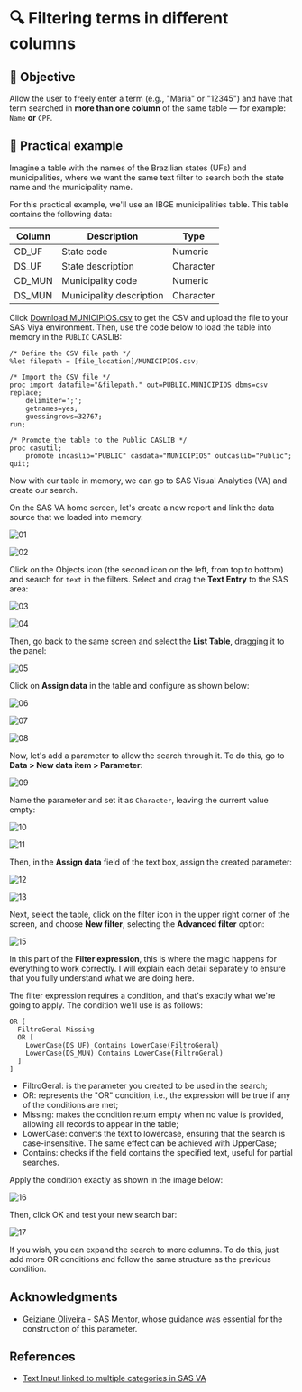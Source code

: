 # 🔍 Filtering terms in different columns

## 🧠 Objective

Allow the user to freely enter a term (e.g., "Maria" or "12345") and have that term searched in **more than one column** of the same table — for example: `Name` **or** `CPF`.

## 🧩 Practical example

Imagine a table with the names of the Brazilian states (UFs) and municipalities, where we want the same text filter to search both the state name and the municipality name.

For this practical example, we'll use an IBGE municipalities table. This table contains the following data:

| Column | Description | Type |
| - | - | - |
| CD_UF | State code | Numeric |
| DS_UF | State description | Character |
| CD_MUN | Municipality code | Numeric |
| DS_MUN | Municipality description | Character |

Click [Download MUNICIPIOS.csv](/files/MUNICIPIOS.csv) to get the CSV and upload the file to your SAS Viya environment. Then, use the code below to load the table into memory in the `PUBLIC` CASLIB:

```sas
/* Define the CSV file path */
%let filepath = [file_location]/MUNICIPIOS.csv;

/* Import the CSV file */
proc import datafile="&filepath." out=PUBLIC.MUNICIPIOS dbms=csv replace;
    delimiter=';';
    getnames=yes;
    guessingrows=32767;
run;

/* Promote the table to the Public CASLIB */
proc casutil;
    promote incaslib="PUBLIC" casdata="MUNICIPIOS" outcaslib="Public";
quit;
```

Now with our table in memory, we can go to SAS Visual Analytics (VA) and create our search.

On the SAS VA home screen, let's create a new report and link the data source that we loaded into memory.

![01](/images/FilterColunms/01.png)

![02](/images/FilterColunms/02.png)

Click on the Objects icon (the second icon on the left, from top to bottom) and search for `text` in the filters. Select and drag the **Text Entry** to the SAS area:

![03](/images/FilterColunms/03.png)

![04](/images/FilterColunms/04.png)

Then, go back to the same screen and select the **List Table**, dragging it to the panel:

![05](/images/FilterColunms/05.png)

Click on **Assign data** in the table and configure as shown below:

![06](/images/FilterColunms/06.png)

![07](/images/FilterColunms/07.png)

![08](/images/FilterColunms/08.png)

Now, let's add a parameter to allow the search through it. To do this, go to **Data > New data item > Parameter**:

![09](/images/FilterColunms/09.png)

Name the parameter and set it as `Character`, leaving the current value empty:

![10](/images/FilterColunms/10.png)

![11](/images/FilterColunms/11.png)

Then, in the **Assign data** field of the text box, assign the created parameter:

![12](/images/FilterColunms/12.png)

![13](/images/FilterColunms/13.png)

Next, select the table, click on the filter icon in the upper right corner of the screen, and choose **New filter**, selecting the **Advanced filter** option:

![15](/images/FilterColunms/15.png)

In this part of the **Filter expression**, this is where the magic happens for everything to work correctly. I will explain each detail separately to ensure that you fully understand what we are doing here.

The filter expression requires a condition, and that's exactly what we're going to apply. The condition we'll use is as follows:

```plaintext
OR [
  FiltroGeral Missing
  OR [
    LowerCase(DS_UF) Contains LowerCase(FiltroGeral)
    LowerCase(DS_MUN) Contains LowerCase(FiltroGeral)
  ]
]
```

- FiltroGeral: is the parameter you created to be used in the search;
- OR: represents the "OR" condition, i.e., the expression will be true if any of the conditions are met;
- Missing: makes the condition return empty when no value is provided, allowing all records to appear in the table;
- LowerCase: converts the text to lowercase, ensuring that the search is case-insensitive. The same effect can be achieved with UpperCase;
- Contains: checks if the field contains the specified text, useful for partial searches.

Apply the condition exactly as shown in the image below:

![16](/images/FilterColunms/16.png)

Then, click OK and test your new search bar:

![17](/images/FilterColunms/17.png)

If you wish, you can expand the search to more columns. To do this, just add more OR conditions and follow the same structure as the previous condition.

## Acknowledgments

- [Geiziane Oliveira](https://www.linkedin.com/in/geiziane-oliveira-0a5882110/) - SAS Mentor, whose guidance was essential for the construction of this parameter.

## References

- [Text Input linked to multiple categories in SAS VA](https://communities.sas.com/t5/SAS-Visual-Analytics/Text-Input-linked-to-multiple-categories-in-SAS-VA/m-p/784471#M15682)